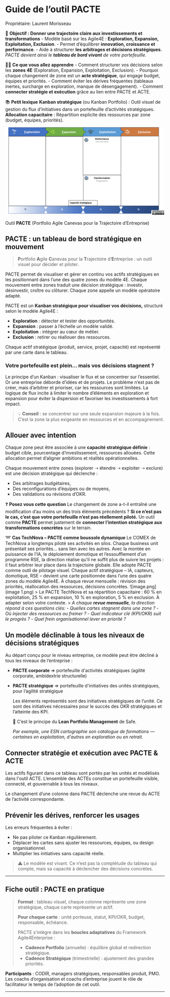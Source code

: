 # Guide de l’outil PACTE

Propriétaire: Laurent Morisseau

📌 **Objectif : Donner une trajectoire claire aux investissements et transformations** - Modèle basé sur les Agile4E : **Exploration, Expansion, Exploitation, Exclusion**. - Permet d’équilibrer **innovation, croissance et performance**. - Aide à structurer **les arbitrages et décisions stratégiques**. *PACTE devient ainsi le **tableau de bord vivant** de votre portefeuille.*

🧑‍🎓 **Ce que vous allez apprendre** - Comment structurer vos décisions selon les **zones 4E** (Exploration, Expansion, Exploitation, Exclusion). - Pourquoi chaque changement de zone est un **acte stratégique**, qui engage budget, équipes et priorités. - Comment éviter les dérives fréquentes (tableaux inertes, surcharge en exploration, manque de désengagement). - Comment **connecter stratégie et exécution** grâce au lien entre PACTE et ACTE.

📚 **Petit lexique** **Kanban stratégique** (ou Kanban Portfolio) : Outil visuel de gestion du flux d’initiatives dans un portefeuille d’activités stratégiques. **Allocation capacitaire** : Répartition explicite des ressources par zone (budget, équipes, priorités).

![Outil **PACTE** (Portfolio Agile Canevas pour la Trajectoire d’Entreprise)](image.png)

Outil **PACTE** (Portfolio Agile Canevas pour la Trajectoire d’Entreprise)

## **PACTE : un tableau de bord stratégique en mouvement**

> **P**ortfolio **A**gile **C**anevas pour la **T**rajectoire d’**E**ntreprise : un outil visuel pour décider et piloter.
> 

PACTE permet de visualiser et gérer en continu vos actifs stratégiques en les positionnant dans l’une des quatre zones du modèle 4E. Chaque mouvement entre zones traduit une décision stratégique : investir, désinvestir, croître ou clôturer. Chaque zone appelle un modèle opératoire adapté.

PACTE est un **Kanban stratégique pour visualiser vos décisions,** structuré selon le modèle Agile4E :

- **Exploration** : détecter et tester des opportunités.
- **Expansion** : passer à l’échelle un modèle validé.
- **Exploitation** : intégrer au cœur de métier.
- **Exclusion** : retirer ou réallouer des ressources.

Chaque actif stratégique (produit, service, projet, capacité) est représenté par une carte dans le tableau.

### Votre portefeuille est plein… mais vos décisions stagnent ?

Le principe d’un Kanban : visualiser le flux et se concentrer sur l’essentiel. Or une entreprise déborde d’idées et de projets. Le problème n’est pas de créer, mais d’arbitrer et prioriser, car les ressources sont limitées. La logique de flux incite à limiter le nombre d’éléments en exploration et expansion pour éviter la dispersion et favoriser les investissements à fort impact.

> 💡 **Conseil** : se concentrer sur une seule expansion majeure à la fois. C’est la zone la plus exigeante en ressources et en accompagnement.
> 

## Allouer avec intention

Chaque zone peut être associée à une **capacité stratégique définie** : budget cible, pourcentage d’investissement, ressources allouées. Cette allocation permet d’aligner ambitions et réalités opérationnelles.

Chaque mouvement entre zones (explorer ➝ étendre ➝ exploiter ➝ exclure) est une décision stratégique qui déclenche :

- Des arbitrages budgétaires,
- Des reconfigurations d’équipes ou de moyens,
- Des validations ou révisions d’OKR.

❓ **Posez vous cette question** Le changement de zone a-t-il entraîné une modification d’au moins un des trois éléments précédents ? **Si ce n’est pas le cas, c’est que votre portefeuille n’est pas réellement piloté.** Un outil comme **PACTE** permet justement de **connecter l’intention stratégique aux transformations concrètes** sur le terrain.

➿ **Cas TechNova – PACTE comme boussole dynamique** Le COMEX de TechNova a longtemps piloté ses activités en silos. Chaque business unit présentait ses priorités… sans lien avec les autres. Avec la montée en puissance de l’IA, le déploiement domotique et l’essoufflement d’un programme RSE, la direction réalise qu’il ne suffit plus de suivre les projets : il faut arbitrer leur place dans la trajectoire globale. Elle adopte PACTE comme outil de pilotage visuel. Chaque actif stratégique – IA, capteurs, domotique, RSE – devient une carte positionnée dans l’une des quatre zones du modèle Agile4E. À chaque revue mensuelle : révision des priorités, réallocation des ressources, décisions concrètes. ![image.png](image 1.png) > Le PACTE TechNova et sa répartition capacitaire : 60 % en exploitation, 25 % en expansion, 10 % en exploration, 5 % en exclusion. À adapter selon votre contexte. > *A chaque **revue mensuelle**, la direction répond à ces questions clés:* - *Quelles cartes stagnent dans une zone ?* - *Où injecter des ressources ou freiner ?* - *Quel indicateur clé (KPI/OKR) suit le progrès ?* - *Quel frein organisationnel lever en priorité ?*

## **Un modèle déclinable à tous les niveaux de décisions stratégiques**

Au départ conçu pour le niveau entreprise, ce modèle peut être décliné à tous les niveaux de l’entreprise :

- **PACTE corporate** ⇒ portefeuille d'activités stratégiques (agilité corporate, ambidextrie structurelle)
- **PACTE stratégique** ⇒  portefeuille d'initiatives des unités stratégiques, pour l’agilité stratégique
    
    Les éléments représentés sont des initiatives stratégiques de l’unité. Ce sont des initiatives nécessaires pour le succès des OKR stratégiques et l’atteinte des KPI.
    
    🧰 C’est le principe du **Lean Portfolio Management** de Safe.
    
    *Par exemple, une ESN cartographie son catalogue de formations — certaines en exploitation, d'autres en exploration ou en retrait.*
    

## Connecter stratégie et exécution avec PACTE & ACTE

Les actifs figurant dans ce tableau sont portés par les unités et modélisés dans l'outil ACTE. L’ensemble des ACTEs constitue un portefeuille visible, connecté, et gouvernable à tous les niveaux.

Le changement d’une colonne dans PACTE déclenche une revue du ACTE de l’activité correspondante.

## Prévenir les dérives, renforcer les usages

Les erreurs fréquentes à éviter :

- Ne pas piloter ce Kanban régulièrement.
- Déplacer les cartes sans ajuster les ressources, équipes, ou design organisationnel.
- Multiplier les initiatives sans capacité réelle.

> ⚠️ Le modèle est vivant. Ce n’est pas la complétude du tableau qui compte, mais sa capacité à déclencher des décisions concrètes.
> 

---

## Fiche outil : PACTE en pratique

> **Format** : tableau visuel, chaque colonne représente une zone stratégique, chaque carte représente un actif.
> 
> 
> **Pour chaque carte** : unité porteuse, statut, KPI/OKR, budget, responsable, échéance.
> 
> PACTE s’intègre dans les **boucles adaptatives** du Framework Agile4Enterprise :
> 
> - **Cadence Portfolio** (annuelle) : équilibre global et redirection stratégique.
> - **Cadence Stratégique** (trimestrielle) : ajustement des grandes priorités.

**Participants** : CODIR, managers stratégiques, responsables produit, PMO. Les coachs d’organisation et coachs d’entreprise jouent le rôle de facilitateur le temps de l’adoption de cet outil.

---

#